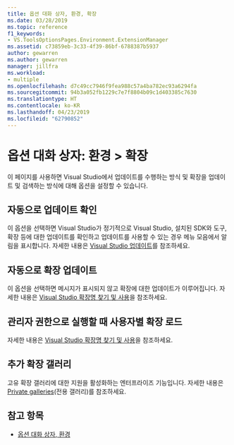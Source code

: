 ```yaml
---
title: 옵션 대화 상자, 환경, 확장
ms.date: 03/28/2019
ms.topic: reference
f1_keywords:
- VS.ToolsOptionsPages.Environment.ExtensionManager
ms.assetid: c73859eb-3c33-4f39-86bf-6788387b5937
author: gewarren
ms.author: gewarren
manager: jillfra
ms.workload:
- multiple
ms.openlocfilehash: d7c49cc7946f9fea988c57a4ba782ec93a6294fa
ms.sourcegitcommit: 94b3a052fb1229c7e7f8804b09c1d403385c7630
ms.translationtype: HT
ms.contentlocale: ko-KR
ms.lasthandoff: 04/23/2019
ms.locfileid: "62790852"
---
```

# <a name="options-dialog-box-environment--extensions"></a>옵션 대화 상자: 환경 \> 확장

이 페이지를 사용하면 Visual Studio에서 업데이트를 수행하는 방식 및 확장을 업데이트 및 검색하는 방식에 대해 옵션을 설정할 수 있습니다.

## <a name="automatically-check-for-updates"></a>자동으로 업데이트 확인

이 옵션을 선택하면 Visual Studio가 정기적으로 Visual Studio, 설치된 SDK와 도구, 확장 등에 대한 업데이트를 확인하고 업데이트를 사용할 수 있는 경우 메뉴 모음에서 알림을 표시합니다. 자세한 내용은 [Visual Studio 업데이트](../../install/update-visual-studio.md)를 참조하세요.

## <a name="automatically-update-extensions"></a>자동으로 확장 업데이트

이 옵션을 선택하면 메시지가 표시되지 않고 확장에 대한 업데이트가 이루어집니다. 자세한 내용은 [Visual Studio 확장명 찾기 및 사용](../../ide/finding-and-using-visual-studio-extensions.md)을 참조하세요.

## <a name="load-per-user-extensions-when-running-as-administrator"></a>관리자 권한으로 실행할 때 사용자별 확장 로드

자세한 내용은 [Visual Studio 확장명 찾기 및 사용](../../ide/finding-and-using-visual-studio-extensions.md)을 참조하세요.

## <a name="additional-extension-galleries"></a>추가 확장 갤러리

고유 확장 갤러리에 대한 지원을 활성화하는 엔터프라이즈 기능입니다. 자세한 내용은 [Private galleries](../../extensibility/private-galleries.md)(전용 갤러리)를 참조하세요.

## <a name="see-also"></a>참고 항목

- [옵션 대화 상자, 환경](../../ide/reference/environment-options-dialog-box.md)